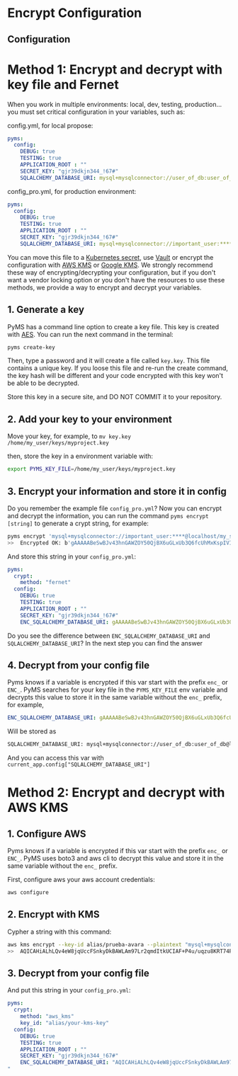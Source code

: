 # Encrypt Configuration

## Configuration

# Method 1: Encrypt and decrypt with key file and Fernet


When you work in multiple environments: local, dev, testing, production... you must set critical configuration in your
variables, such as:

config.yml, for local propose:
```yaml
pyms:
  config:
    DEBUG: true
    TESTING: true
    APPLICATION_ROOT : ""
    SECRET_KEY: "gjr39dkjn344_!67#"
    SQLALCHEMY_DATABASE_URI: mysql+mysqlconnector://user_of_db:user_of_db@localhost/my_schema
```

config_pro.yml, for production environment:
```yaml
pyms:
  config:
    DEBUG: true
    TESTING: true
    APPLICATION_ROOT : ""
    SECRET_KEY: "gjr39dkjn344_!67#"
    SQLALCHEMY_DATABASE_URI: mysql+mysqlconnector://important_user:****@localhost/my_schema
```

You can move this file to a [Kubernetes secret](https://kubernetes.io/docs/concepts/configuration/secret/), 
use [Vault](https://learn.hashicorp.com/vault) or encrypt the configuration with [AWS KMS](https://aws.amazon.com/en/kms/)
 or [Google KMS](https://cloud.google.com/kms). We strongly recommend these way of encrypting/decrypting your configuration,
 but if you don't want a vendor locking option or you don't have the resources to use these methods, we provide a way to encrypt
 and decrypt your variables.
 
## 1. Generate a key
PyMS has a command line option to create a key file. This key is created with [AES](https://en.wikipedia.org/wiki/Advanced_Encryption_Standard).
You can run the next command in the terminal:

```bash
pyms create-key
```

Then, type a password and it will create a file called `key.key`. This file contains a unique key. If you loose this file
and re-run the create command, the key hash will be different and your code encrypted with this key won't be able to be decrypted.

Store this key in a secure site, and DO NOT COMMIT it to your repository.


## 2. Add your key to your environment

Move your key, for example, to `mv key.key /home/my_user/keys/myproject.key`

then, store the key in a environment variable with:

```bash
export PYMS_KEY_FILE=/home/my_user/keys/myproject.key
```

## 3. Encrypt your information and store it in config

Do you remember the example file `config_pro.yml`? Now you can encrypt and decrypt the information, you can run the command
`pyms encrypt [string]` to generate a crypt string, for example:

```bash
pyms encrypt 'mysql+mysqlconnector://important_user:****@localhost/my_schema'
>>  Encrypted OK: b'gAAAAABeSwBJv43hnGAWZOY50QjBX6uGLxUb3Q6fcUhMxKspIVIco8qwwZvxRg930uRlsd47isroXzkdRRnb4-x2dsQMp0dln8Pm2ySHH7TryLbQYEFbSh8RQK7zor-hX6gB-JY3uQD3IMtiVKx9AF95D6U4ydT-OA=='
```

And store this string in your `config_pro.yml`:
```yaml
pyms:
  crypt:
    method: "fernet"
  config:
    DEBUG: true
    TESTING: true
    APPLICATION_ROOT : ""
    SECRET_KEY: "gjr39dkjn344_!67#"
    ENC_SQLALCHEMY_DATABASE_URI: gAAAAABeSwBJv43hnGAWZOY50QjBX6uGLxUb3Q6fcUhMxKspIVIco8qwwZvxRg930uRlsd47isroXzkdRRnb4-x2dsQMp0dln8Pm2ySHH7TryLbQYEFbSh8RQK7zor-hX6gB-JY3uQD3IMtiVKx9AF95D6U4ydT-OA==
```

Do you see the difference between `ENC_SQLALCHEMY_DATABASE_URI` and `SQLALCHEMY_DATABASE_URI`? In the next step you
can find the answer

## 4. Decrypt from your config file

Pyms knows if a variable is encrypted if this var start with the prefix `enc_` or `ENC_`. PyMS searches for your key file
in the `PYMS_KEY_FILE` env variable and decrypts this value to store it in the same variable without the `enc_` prefix, 
for example, 

```yaml
ENC_SQLALCHEMY_DATABASE_URI: gAAAAABeSwBJv43hnGAWZOY50QjBX6uGLxUb3Q6fcUhMxKspIVIco8qwwZvxRg930uRlsd47isroXzkdRRnb4-x2dsQMp0dln8Pm2ySHH7TryLbQYEFbSh8RQK7zor-hX6gB-JY3uQD3IMtiVKx9AF95D6U4ydT-OA==
```

Will be stored as 

```bash
SQLALCHEMY_DATABASE_URI: mysql+mysqlconnector://user_of_db:user_of_db@localhost/my_schema
```

And you can access this var with `current_app.config["SQLALCHEMY_DATABASE_URI"]`

# Method 2: Encrypt and decrypt with AWS KMS

## 1. Configure AWS

Pyms knows if a variable is encrypted if this var start with the prefix `enc_` or `ENC_`. PyMS uses boto3 and
aws cli to decrypt this value and store it in the same variable without the `enc_` prefix.

First, configure aws your aws account credentials:

```bash
aws configure
```

## 2. Encrypt with KMS

Cypher a string with this command:

```bash
aws kms encrypt --key-id alias/prueba-avara --plaintext "mysql+mysqlconnector://important_user:****@localhost/my_schema" --query CiphertextBlob --output text
>>  AQICAHiALhLQv4eW8jqUccFSnkyDkBAWLAm97Lr2qmdItkUCIAF+P4u/uqzu8KRT74PsnQXhAAAAoDCBnQYJKoZIhvcNAQcGoIGPMIGMAgEAMIGGBgkqhkiG9w0BBwEwHgYJYIZIAWUDBAEuMBEEDPo+k3ZxoI9XVKtHgQIBEIBZmp7UUVjNWd6qKrLVK8oBNczY0CfLH6iAZE3UK5Ofs4+nZFi0PL3SEW8M15VgTpQoC/b0YxDPHjF0V6NHUJcWirSAqKkP5Sz5eSTk91FTuiwDpvYQ2q9aY6w=

```

## 3. Decrypt from your config file

And put this string in your `config_pro.yml`:
```yaml
pyms:
  crypt:
    method: "aws_kms"
    key_id: "alias/your-kms-key"
  config:
    DEBUG: true
    TESTING: true
    APPLICATION_ROOT : ""
    SECRET_KEY: "gjr39dkjn344_!67#"
    ENC_SQLALCHEMY_DATABASE_URI: "AQICAHiALhLQv4eW8jqUccFSnkyDkBAWLAm97Lr2qmdItkUCIAF+P4u/uqzu8KRT74PsnQXhAAAAoDCBnQYJKoZIhvcNAQcGoIGPMIGMAgEAMIGGBgkqhkiG9w0BBwEwHgYJYIZIAWUDBAEuMBEEDPo+k3ZxoI9XVKtHgQIBEIBZmp7UUVjNWd6qKrLVK8oBNczY0CfLH6iAZE3UK5Ofs4+nZFi0PL3SEW8M15VgTpQoC/b0YxDPHjF0V6NHUJcWirSAqKkP5Sz5eSTk91FTuiwDpvYQ2q9aY6w=
"
```
